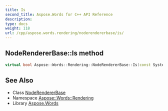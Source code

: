 ```yaml
---
title: Is
second_title: Aspose.Words for C++ API Reference
description: 
type: docs
weight: 118
url: /cpp/aspose.words.rendering/noderendererbase/is/
---
```

## NodeRendererBase::Is method




```cpp
virtual bool Aspose::Words::Rendering::NodeRendererBase::Is(const System::TypeInfo &target) const override
```

## See Also

* Class [NodeRendererBase](../)
* Namespace [Aspose::Words::Rendering](../../)
* Library [Aspose.Words](../../../)
